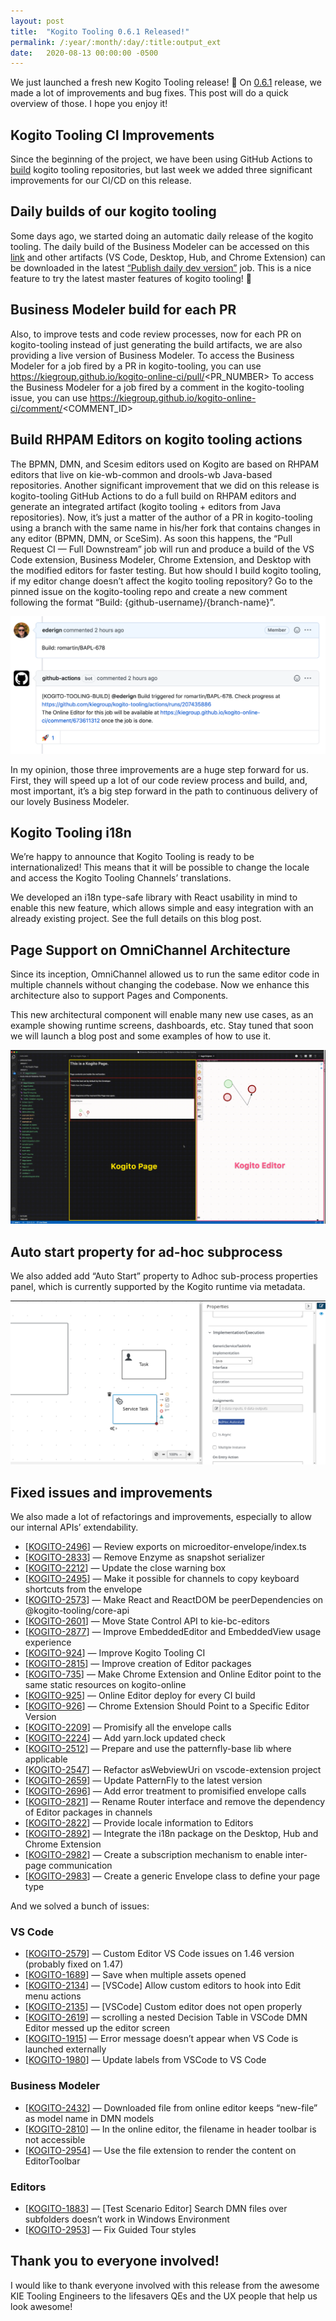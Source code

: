 ```yaml
---
layout: post
title:  "Kogito Tooling 0.6.1 Released!"
permalink: /:year/:month/:day/:title:output_ext
date:   2020-08-13 00:00:00 -0500
---
```

We just launched a fresh new Kogito Tooling release! 🎉
On [0.6.1](https://github.com/kiegroup/kogito-tooling/releases/tag/0.6.1) release, we made a lot of improvements and bug fixes. This post will do a quick overview of those. I hope you enjoy it!

## Kogito Tooling CI Improvements

Since the beginning of the project, we have been using GitHub Actions to [build](https://github.com/kiegroup/kogito-tooling/pull/246/checks) kogito tooling repositories, but last week we added three significant improvements for our CI/CD on this release.

## Daily builds of our kogito tooling

Some days ago, we started doing an automatic daily release of the kogito tooling. The daily build of the Business Modeler can be accessed on this [link](https://kiegroup.github.io/kogito-online/dev/#/) and other artifacts (VS Code, Desktop, Hub, and Chrome Extension) can be downloaded in the latest [“Publish daily dev version”](https://github.com/kiegroup/kogito-tooling/actions?query=workflow%3A%22Publish+daily+dev+version%22) job. This is a nice feature to try the latest master features of kogito tooling! 🚀

## Business Modeler build for each PR

Also, to improve tests and code review processes, now for each PR on kogito-tooling instead of just generating the build artifacts, we are also providing a live version of Business Modeler.
To access the Business Modeler for a job fired by a PR in kogito-tooling, you can use https://kiegroup.github.io/kogito-online-ci/pull/<PR_NUMBER>
To access the Business Modeler for a job fired by a comment in the kogito-tooling issue, you can use https://kiegroup.github.io/kogito-online-ci/comment/<COMMENT_ID>

## Build RHPAM Editors on kogito tooling actions

The BPMN, DMN, and Scesim editors used on Kogito are based on RHPAM editors that live on kie-wb-common and drools-wb Java-based repositories.
Another significant improvement that we did on this release is kogito-tooling GitHub Actions to do a full build on RHPAM editors and generate an integrated artifact (kogito tooling + editors from Java repositories).
Now, it’s just a matter of the author of a PR in kogito-tooling using a branch with the same name in his/her fork that contains changes in any editor (BPMN, DMN, or SceSim). As soon this happens, the “Pull Request CI — Full Downstream” job will run and produce a build of the VS Code extension, Business Modeler, Chrome Extension, and Desktop with the modified editors for faster testing.
But how should I build kogito tooling, if my editor change doesn’t affect the kogito tooling repository? Go to the pinned issue on the kogito-tooling repo and create a new comment following the format “Build: {github-username}/{branch-name}”.

[![Build](/assets/2020/build.png "Build")](/assets/2020/build.png)

In my opinion, those three improvements are a huge step forward for us. First, they will speed up a lot of our code review process and build, and, most important, it’s a big step forward in the path to continuous delivery of our lovely Business Modeler.

## Kogito Tooling i18n

We’re happy to announce that Kogito Tooling is ready to be internationalized! This means that it will be possible to change the locale and access the Kogito Tooling Channels’ translations.

<script src="https://gist.github.com/ljmotta/4a3533c1907593ea0046222c577ca77b.js"></script>

We developed an i18n type-safe library with React usability in mind to enable this new feature, which allows simple and easy integration with an already existing project. See the full details on this blog post.

## Page Support on OmniChannel Architecture

Since its inception, OmniChannel allowed us to run the same editor code in multiple channels without changing the codebase. Now we enhance this architecture also to support Pages and Components.

This new architectural component will enable many new use cases, as an example showing runtime screens, dashboards, etc. Stay tuned that soon we will launch a blog post and some examples of how to use it.

[![Page](/assets/2020/page.png "Page")](/assets/2020/page.png)

## Auto start property for ad-hoc subprocess

We also added add “Auto Start” property to Adhoc sub-process properties panel, which is currently supported by the Kogito runtime via metadata.

[![Start](/assets/2020/start.png "Start")](/assets/2020/start.png)



## Fixed issues and improvements

We also made a lot of refactorings and improvements, especially to allow our internal APIs’ extendability.

* [[KOGITO-2496](https://issues.redhat.com/browse/KOGITO-2496)] — Review exports on microeditor-envelope/index.ts
* [[KOGITO-2833](https://issues.redhat.com/browse/KOGITO-2833)] — Remove Enzyme as snapshot serializer
* [[KOGITO-2212](https://issues.redhat.com/browse/KOGITO-2212)] — Update the close warning box
* [[KOGITO-2495](https://issues.redhat.com/browse/KOGITO-2495)] — Make it possible for channels to copy keyboard shortcuts from the envelope
* [[KOGITO-2573](https://issues.redhat.com/browse/KOGITO-2573)] — Make React and ReactDOM be peerDependencies on @kogito-tooling/core-api
* [[KOGITO-2601](https://issues.redhat.com/browse/KOGITO-2601)] — Move State Control API to kie-bc-editors
* [[KOGITO-2877](https://issues.redhat.com/browse/KOGITO-2877)] — Improve EmbeddedEditor and EmbeddedView usage experience
* [[KOGITO-924](https://issues.redhat.com/browse/KOGITO-924)] — Improve Kogito Tooling CI
* [[KOGITO-2815](https://issues.redhat.com/browse/KOGITO-2815)] — Improve creation of Editor packages
* [[KOGITO-735](https://issues.redhat.com/browse/KOGITO-735)] — Make Chrome Extension and Online Editor point to the same static resources on kogito-online
* [[KOGITO-925](https://issues.redhat.com/browse/KOGITO-925)] — Online Editor deploy for every CI build
* [[KOGITO-926](https://issues.redhat.com/browse/KOGITO-926)] — Chrome Extension Should Point to a Specific Editor Version
* [[KOGITO-2209](https://issues.redhat.com/browse/KOGITO-2209)] — Promisify all the envelope calls
* [[KOGITO-2224](https://issues.redhat.com/browse/KOGITO-2224)] — Add yarn.lock updated check
* [[KOGITO-2512](https://issues.redhat.com/browse/KOGITO-2512)] — Prepare and use the patternfly-base lib where applicable
* [[KOGITO-2547](https://issues.redhat.com/browse/KOGITO-2547)] — Refactor asWebviewUri on vscode-extension project
* [[KOGITO-2659](https://issues.redhat.com/browse/KOGITO-2659)] — Update PatternFly to the latest version
* [[KOGITO-2696](https://issues.redhat.com/browse/KOGITO-2696)] — Add error treatment to promisified envelope calls
* [[KOGITO-2821](https://issues.redhat.com/browse/KOGITO-2821)] — Rename Router interface and remove the dependency of Editor packages in channels
* [[KOGITO-2822](https://issues.redhat.com/browse/KOGITO-2822)] — Provide locale information to Editors
* [[KOGITO-2892](https://issues.redhat.com/browse/KOGITO-2892)] — Integrate the i18n package on the Desktop, Hub and Chrome Extension
* [[KOGITO-2982](https://issues.redhat.com/browse/KOGITO-2982)] — Create a subscription mechanism to enable inter-page communication
* [[KOGITO-2983](https://issues.redhat.com/browse/KOGITO-2983)] — Create a generic Envelope class to define your page type

And we solved a bunch of issues:

### VS Code

* [[KOGITO-2579](https://issues.redhat.com/browse/KOGITO-2579)] — Custom Editor VS Code issues on 1.46 version (probably fixed on 1.47)
* [[KOGITO-1689](https://issues.redhat.com/browse/KOGITO-1689)] — Save when multiple assets opened
* [[KOGITO-2134](https://issues.redhat.com/browse/KOGITO-2134)] — [VSCode] Allow custom editors to hook into Edit menu actions
* [[KOGITO-2135](https://issues.redhat.com/browse/KOGITO-2135)] — [VSCode] Custom editor does not open properly
* [[KOGITO-2619](https://issues.redhat.com/browse/KOGITO-2619)] — scrolling a nested Decision Table in VSCode DMN Editor messed up the editor screen
* [[KOGITO-1915](https://issues.redhat.com/browse/KOGITO-1915)] — Error message doesn’t appear when VS Code is launched externally
* [[KOGITO-1980](https://issues.redhat.com/browse/KOGITO-1980)] — Update labels from VSCode to VS Code

### Business Modeler

* [[KOGITO-2432](https://issues.redhat.com/browse/KOGITO-2432)] — Downloaded file from online editor keeps “new-file” as model name in DMN models
* [[KOGITO-2810](https://issues.redhat.com/browse/KOGITO-2810)] — In the online editor, the filename in header toolbar is not accessible
* [[KOGITO-2954](https://issues.redhat.com/browse/KOGITO-2954)] — Use the file extension to render the content on EditorToolbar

### Editors

* [[KOGITO-1883](https://issues.redhat.com/browse/KOGITO-1883)] — [Test Scenario Editor] Search DMN files over subfolders doesn’t work in Windows Environment
* [[KOGITO-2953](https://issues.redhat.com/browse/KOGITO-2953)] — Fix Guided Tour styles

## Thank you to everyone involved!

I would like to thank everyone involved with this release from the awesome KIE Tooling Engineers to the lifesavers QEs and the UX people that help us look awesome!
